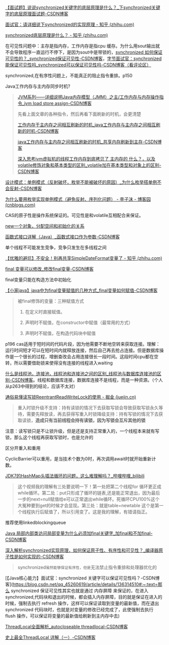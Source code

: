 [【面试题】说说synchronized关键字的底层原理是什么？_下synchronized关键字的底层原理面试题-CSDN博客](https://blog.csdn.net/ksws01/article/details/110733782?csdn_share_tail={"type"%3A"blog"%2C"rType"%3A"article"%2C"rId"%3A"110733782"%2C"source"%3A"m0_64999699"}&fromshare=blogdetail)

[面试官：请详细说下synchronized的实现原理 - 知乎 (zhihu.com)](https://zhuanlan.zhihu.com/p/377423211)

[synchronized底层原理是什么？ - 知乎 (zhihu.com)](https://zhuanlan.zhihu.com/p/343305760)

在可见性问题中：主存是指内存，工作内存是指cpu 缓存。为什么用sout输出就不会导致程序一直运行不停下，是因为sout中是带锁的，[synchronized 如何保证可见性的？_synchronized保证可见性-CSDN博客](https://blog.csdn.net/m0_54187478/article/details/134326089)，[字节面试官：synchronized能保证可见性吗_synchronized可以保证可见性吗-CSDN博客（看评论区）](https://blog.csdn.net/qq_32273417/article/details/109148693)

synchronized,在有序性问题上，不能真正的阻止指令重排。p150

Java工作内存与主内存同步时机?

> [JVM系列——详细说明Java内存模型（JMM）之主/工作内存与内存操作指令_jvm load store assign-CSDN博客](https://blog.csdn.net/zekser/article/details/129402884)
>
> 先看上面文章的各种指令，然后再看下面刷新的时机，会更清楚
>
> [工作内存于主内存之间相互刷新的时机_java工作内存与主内存之间相互刷新的时机-CSDN博客](https://blog.csdn.net/qq_45331503/article/details/114374039)
>
> [java工作内存与主内存之间相互刷新的时机_共享内存刷新到主存-CSDN博客](https://blog.csdn.net/zzwpublic/article/details/131146989)
>
> [深入思考jvm虚拟机的线程工作内存到底拷贝了 主内存的 什么？，以及volatile修饰对象和基本类型的区别_volatile加在基本类型和对象上的区别-CSDN博客](https://blog.csdn.net/changqijihua/article/details/97510035)



[设计模式：单例模式（反射破坏，枚举不能被破坏的原因）_为什么枚举搭单例不会反射-CSDN博客](https://blog.csdn.net/weixin_42740540/article/details/120890967)

[为什么要用枚举实现单例模式（避免反射、序列化问题） - 李子沫 - 博客园 (cnblogs.com)](https://www.cnblogs.com/chiclee/p/9097772.html)

CAS的原子性是操作系统保证的。可见性是和volatile互相配合来保证。

[new一个对象，分配空间和初始化的关系](https://blog.csdn.net/x1064320359/article/details/120882354)

[函数式接口详解（Java）_函数式接口作为参数-CSDN博客](https://blog.csdn.net/hbdhaj/article/details/119564310)

单个线程不可能发生竞争，竞争只发生在多线程之间

[【优雅的避坑】不安全！别再共享SimpleDateFormat变量了 - 知乎 (zhihu.com)](https://zhuanlan.zhihu.com/p/267822207)

[final 变量可以修改_修改final变量-CSDN博客](https://blog.csdn.net/hanshengjian/article/details/86607383)

final变量只能在构造方法中初始化

[【小家java】java中为final变量赋值的几种方式_final变量如何赋值-CSDN博客](https://blog.csdn.net/f641385712/article/details/82082038)

>被final修饰的变量：三种赋值方式
>
>1. 在定义时直接赋值。
>
>2. 声明时不赋值，在constructor中赋值（最常用的方式）
>
>3. 声明时不赋值，在构造代码块中赋值

p196 cas适用于短时间的代码片段，因为他需要不断地空转来获取连接。理解：运行时间短才可以在短时间内就释放连接，然后自己再去抢占连接。但是数据库操作是一个很长的过程，增删查改会占用连接很长一段时间。这段时间cpu都在空转，所以需要借助锁来使得没有连接的线程进入waiting

[什么是线程池，连接池，线程池和连接池之间的区别_线程池与数据库连接池的区别-CSDN博客](https://blog.csdn.net/weixin_45151960/article/details/104759887)。线程和数据库连接，数据库连接不是线程，而是一种资源。（个人从p263中得到的结论，应该不太对）

[通俗易懂读写锁ReentrantReadWriteLock的使用 - 掘金 (juejin.cn)](https://juejin.cn/post/7154295629148061726)

>重入时锁升级不支持：持有读锁的情况下去获取写锁会导致获取写锁永久等待，需要先释放读，再去获得写重入时锁降级支持：持有写锁的情况下去获取读锁，**造成只有当前线程会持有读锁，因为写锁会互斥其他的锁**

注意：读写锁只是不让锁升级，但是还是支持正常重入的，一个线程本来就有写锁，那么这个线程再获取写锁时，也是允许的

区分开重入和重用

 CyclicBarrier可以重用，是当技术个数为0时，再次调用await时就开始重新计数。

[JDK7的HashMap头插法循环的问题，这么难理解吗？_哔哩哔哩_bilibili](https://www.bilibili.com/video/BV1n541177Ea/?vd_source=15d6643d5200099ef016c9fd2abfa3c0)

> 这个视频我的理解有三处要说明一下！第一处把第二个线程for 循环更正成while循环。第二处：put只形成了循环的链表,还是能正常退出，因为最后一步的next=null赋值给e可以正常退出while循环。死循环CPU100%这个大冤种要到get的时候才会显现。第三处：就是table=newtable 这个是第一个线程执行后赋值了，所以引用变了。这是我的理解，有错请指正。

推荐使用linkedblockingqueue

[Java 局部内部类访问局部变量为什么必须加final关键字_加final和不加final-CSDN博客](https://blog.csdn.net/BruceLiu_code/article/details/118416150)

[深入解析synchronized实现原理，如何保证原子性、有序性和可见性？_编译器原子性是如何实现的-CSDN博客](https://blog.csdn.net/qq_36270361/article/details/107708132)

>synchronized`虽然能够保证有序性，但是`无法禁止指令重排和处理器优化的

[【Java核心能力】面试官：synchronized 关键字可以保证可见性吗？-CSDN博客](https://blog.csdn.net/qq_45260619/article/details/136314510#:~:text=那么 synchronized 保证可见性其实也就是通过 内存屏障 来保证的，在进入 synchronized,代码块和退出的时候，都会插入内存屏障，目的就是保证在进入的时候，强制去执行 refresh 操作，这样可以保证读取到变量的最新值，而在退出 synchronized 代码块时，也就是对变量的修改已经完成了，此使强制去执行 flush 操作，可以保证将变量的最新值给刷新到主内存中去)

[ThreadLocal全面解析_autocloseable threadlocal-CSDN博客](https://blog.csdn.net/Beyondczn/article/details/107132337)

[史上最全ThreadLocal 详解（一）-CSDN博客](https://blog.csdn.net/u010445301/article/details/111322569)
